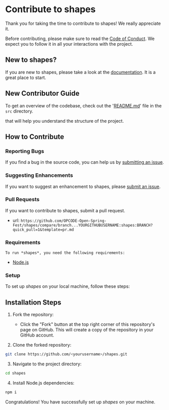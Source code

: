 # Contribute to shapes

Thank you for taking the time to contribute to shapes! We really appreciate it. 

Before contributing, please make sure to read the [Code of Conduct](../../CODE_OF_CONDUCT.md). We expect you to follow it in all your interactions with the project.

## New to shapes?

If you are new to shapes, please take a look at the [documentation](./Project_Tour.md). It is a great place to start.

## New Contributor Guide

To get an overview of the codebase, check out the '[README.md](../src/README.md)' file in the `src` directory.

that will help you understand the structure of the project.

## How to Contribute

### Reporting Bugs

If you find a bug in the source code, you can help us by [submitting an issue](../ISSUE_TEMPLATE/bug_report.yaml).

### Suggesting Enhancements

If you want to suggest an enhancement to shapes, please [submit an issue](../ISSUE_TEMPLATE/feature_request.yaml).

### Pull Requests

If you want to contribute to shapes, submit a pull request.

- url: `https://github.com/OPCODE-Open-Spring-Fest/shapes/compare/branch...YOURGITHUBUSERNAME:shapes:BRANCH?quick_pull=1&template=pr.md`
  
### Requirements
    To run *shapes*, you need the following requirements:

- [Node.js](https://nodejs.org/)


### Setup

To set up *shapes* on your local machine, follow these steps:

## Installation Steps

1. Fork the repository:
   - Click the "Fork" button at the top right corner of this repository's page on GitHub. This will create a copy of the repository in your GitHub account.

2. Clone the forked repository:

```bash
git clone https://github.com/<yourusername>/shapes.git
```


3. Navigate to the project directory:
```bash
cd shapes
```

4. Install Node.js dependencies:
```bash
npm i
```
Congratulations! You have successfully set up *shapes* on your machine.